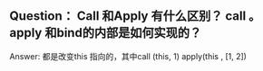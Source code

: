  ## Question： Call 和Apply 有什么区别？ call 。 apply 和bind的内部是如何实现的？

 Answer: 都是改变this 指向的，其中call (this, 1)
                                apply(this , [1, 2])